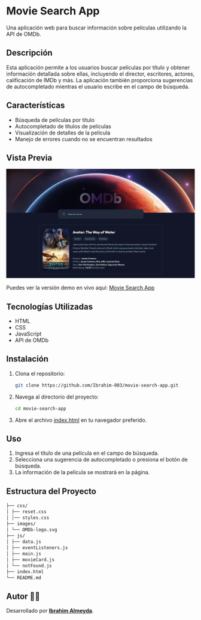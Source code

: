 # Movie Search App

Una aplicación web para buscar información sobre películas utilizando la API de OMDb.

## Descripción

Esta aplicación permite a los usuarios buscar películas por título y obtener información detallada sobre ellas, incluyendo el director, escritores, actores, calificación de IMDb y más. La aplicación también proporciona sugerencias de autocompletado mientras el usuario escribe en el campo de búsqueda.

## Características

- Búsqueda de películas por título
- Autocompletado de títulos de películas
- Visualización de detalles de la película
- Manejo de errores cuando no se encuentran resultados

## Vista Previa

![Captura del Proyecto](./src/assets/images/desktop-preview.webp)

Puedes ver la versión demo en vivo aquí: [Movie Search App](https://movie-search-app-ten-woad.vercel.app/)

## Tecnologías Utilizadas

- HTML
- CSS
- JavaScript
- API de OMDb

## Instalación

1. Clona el repositorio:
    ```bash
    git clone https://github.com/Ibrahim-003/movie-search-app.git
    ```

2. Navega al directorio del proyecto:
    ```bash
    cd movie-search-app
    ```

3. Abre el archivo [index.html](http://_vscodecontentref_/0) en tu navegador preferido.

## Uso

1. Ingresa el título de una película en el campo de búsqueda.
2. Selecciona una sugerencia de autocompletado o presiona el botón de búsqueda.
3. La información de la película se mostrará en la página.

## Estructura del Proyecto
```movie-search-app/
├── css/
│ ├── reset.css
│ │── styles.css
├── images/
│ └── OMDb-logo.svg
├── js/
│ ├── data.js
│ ├── eventListeners.js
│ ├── main.js
│ ├── movieCard.js
│ └── notFound.js
├── index.html
└── README.md
```

## Autor 👨‍💻
Desarrollado por **[Ibrahim Almeyda](https://github.com/Ibrahim-003)**.
